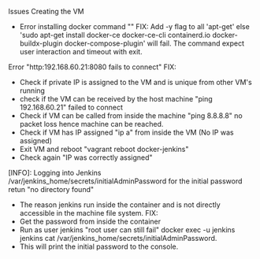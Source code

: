 Issues Creating the VM

- Error installing docker command ""
  FIX: Add -y flag to all 'apt-get' else 'sudo apt-get install docker-ce docker-ce-cli containerd.io docker-buildx-plugin docker-compose-plugin' will fail. The command expect user interaction and timeout with exit.

Error "http:192.168.60.21:8080 fails to connect"
FIX:

- Check if private IP is assigned to the VM and is unique from other VM's running
- check if the VM can be received by the host machine "ping 192.168.60.21" failed to connect
- Check if VM can be called from inside the machine "ping 8.8.8.8" no packet loss hence machine can be reached.
- Check if VM has IP assigned "ip a" from inside the VM (No IP was assigned)
- Exit VM and reboot "vagrant reboot docker-jenkins"
- Check again "IP was correctly assigned"

[INFO]: Logging into Jenkins /var/jenkins_home/secrets/initialAdminPassword for the initial password retun "no directory found"

- The reason jenkins run inside the container and is not directly accessible in the machine file system.
  FIX:
- Get the password from inside the container
- Run as user jenkins "root user can still fail"
  docker exec -u jenkins jenkins cat /var/jenkins_home/secrets/initialAdminPassword.
- This will print the initial password to the console.
